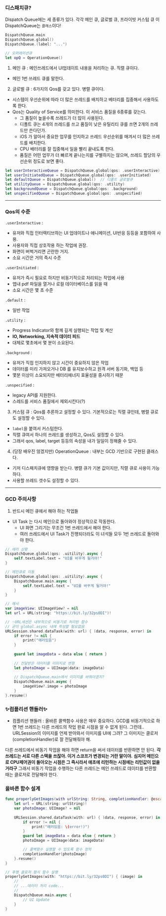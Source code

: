 ### 디스패치큐?
Dispatch Queue에는 세 종류가 있다.
각각 메인 큐, 글로벌 큐, 프라이빗 커스텀 큐
이 DispatchQueue는 `클래스`이다!

```swift
DispatchQueue.main
DispatchQueue.global()
DispatchQueue.(label: "...")

// 오퍼레이션큐
let opQ = OperationQueue()

```
1. 메인 큐 : 메인쓰레드에서 UI업데이트 내용을 처리하는 큐. 직렬 큐이다.
- 메인 1번 쓰레드 큐를 말한다.
2. 글로벌 큐 : 6가지의 Qos를 갖고 있다. 병렬 큐이다.
- 시스템이 우선순위에 따라 더 많은 쓰레드를 배치하고 베터리를 집중해서 사용하도록 한다.
- Qos는 Quality of Service를 의미한다. 이 서비스 품질을 6종류를 갖는다.
    + 그 품질이 높을수록 쓰레드가 더 많이 사용된다.
    + 디폴트 큐는 4개의 쓰레드를 쓰고 품질이 낮은 유틸리티 큐를 쓰면 2개의 쓰레드만 쓴다던가.
    + iOS 가 알아서 중요한 업무를 인지하고 쓰레드 우선순위를 매겨서 더 많은 쓰레드를 배치한다.
    + CPU 배터리를 잘 집중해서 일을 빨리 끝내도록 한다.
    + 품질은 어떤 업무가 더 빠르게 끝나는지를 구별하지는 않으며, 쓰레드 할당의 우선순위 정도로 보면 좋다.
```swift
let userInteractiveQueue = DispatchQueue.global(qos: .userInteractive)
let userInitiatedQueue = DispatchQueue.global(qos: .userInitiated)
let defaultQueue = DispatchQueue.global()  // 디폴트 글로벌큐
let utilityQueue = DispatchQueue.global(qos: .utility)
let backgroundQueue = DispatchQueue.global(qos: .background)
let unspecifiedQueue = DispatchQueue.global(qos: .unspecified)
```

---
### Qos의 수준

`.userInteractive` : 
- 유저와 직접 인터렉티브하는 UI 업데이트나 애니메이션, UI반응 등등을 포함하여 사용.
- 사용자와 직접 상호작용 하는 작업에 권장.
- 화면이 버벅거리면 곤란한 거지.
- 소요 시간은 거의 즉시 수준

`.userInitiated` :
- 유저가 즉시 필요로 하지만 비동기적으로 처리되는 작업에 사용
- 앱내 pdf 파일을 열거나 로컬 데이터베이스를 읽을 때
- 소요 시간은 몇 초 수준

`.default` :
- 일반 작업

`.utility` :
- Progress Indicator와 함께 길게 실행되는 작업 및 계산
- **IO, Networking, 지속적 데이터 피드**
- 대체로 몇초에서 몇 분이 소요된다.

`.background` :
- 유저가 직접 인지하지 않고 시간이 중요하지 않은 작업
- 데이터를 미리 가져오거나 DB 를 유지보수하고 원격 서버 동기화, 백업 등
- 몇분 이상이 소요되지만 배터리에너지 효율성을 중시하기 때문

`.unspecified` :
- legacy API를 지원한다.
- 스레드를 서비스 품질에서 제외시킨다(?)

3. 커스텀 큐 : Qos를 추론하고 설정할 수 있다. 기본적으로는 직렬 큐인데, 병렬 큐로도 설정할 수 있다.
- `label`을 붙여서 커스텀한다. 
- 직렬 큐여서 하나의 쓰레드를 생성하고, Qos도 설정할 수 있다.
- 그래서 qos, label, target 등등의 속성을 내가 일일이 정해줄 수 있다.

4. (당장 배우진 않겠지만) OperationQueue : 내부는 GCD 기반으로 구현된 클래스다.
- 기저 디스패치큐에 영향을 받는다. 병렬 큐가 기본 값이지만, 직렬 큐로 사용이 가능하다.
- 사용할 쓰레드 갯수도 설정할 수 있다.

---
### GCD 주의사항
1. 반드시 메인 큐에서 해야 하는 작업들
- UI Task 는 다시 메인으로 돌아와야 정상적으로 작동한다.
    + UI 화면 그리기는 무조건 1번 쓰레드에서 해야 한다.
    + 여러 쓰레드에서 UI Task가 진행되더라도 이 녀석들 모두 1번 쓰레드로 돌아와야 한다.
```swift
// 에러 상황
DispatchQueue.global(qos: .uitility).async {
    self.textLabel.text = "UI를 바꾸게 될거야!"
}

// 메인큐로 이동
DispatchQueue.global(qos: .uitility).async {
    DispatchQueue.main.async {
        self.textLabel.text = "UI를 바꾸게 될거야!"    
    }
}

// 예시
var imageView: UIImageView? = nil
let url = URL(string: "https://bit.ly/32ps0DI")!

// ✨URL세션은 내부적으로 비동기로 처리된 함수
// 굳이 global.async 내에 작성할 필요없음
URLSession.shared.dataTask(with: url) { (data, response, error) in
    if error != nil {
        print("에러있음")
    }
    
    guard let imageData = data else { return }
    
    // 전달받은 데이터를 이미지로 변형
    let photoImage = UIImage(data: imageData)
    
    // DispatchQueue.main에서 이미지를 바꿔야겠지?
    DispatchQueue.main.async {
        imageView?.image = photoImage
    }    
}.resume()

```
### ✨컴플리션 핸들러✨
- 컴플리션 핸들러 : 올바른 콜백함수 사용은 매우 중요하다.
GCD를 비동기적으로 하면 1번 쓰레드는 다른 쓰레드의 작업 완료 시점을 알 수 없게 된다.
그런데.. URLSession의 이미지를 언제 받아와서 이미지를 UI에 그려?
그 이미지는 클로저(completionHandler)로 잘 전달해줘야 해.

다른 쓰레드에서 비동기 작업을 해야 하면 return을 써서 데이터를 반환하면 안 된다.
**각 쓰레드는 서로 다른 스택을 쓰잖아. 이거 스코프가 변경되는 거란 말이야.**
**심지어 메인으로 CPU제어권이 돌아오는 시점은 그 즉시라서 애초에 리턴하는 시점에는 리턴값이 없을 거라구**
그래서 비동기 작업을 수행하는 다른 쓰레드는 메인 쓰레드로 데이터를 반환할 때는 클로저로 전달해야 한다.

### 올바른 함수 설계

```swift
func properlyGetImages(with urlString: String, completionHandler: @escaping (UIImage?) -> Void) {
    let url = URL(string: urlString)!
    var photoImage: UIImage? = nil
    
    URLSession.shared.dataTask(with: url) { (data, response, error) in
        if error != nil {
            print("에러있음: \(error!)")
        }
        guard let imageData = data else { return }
        photoImage = UIImage(data: imageData)

        // 콜백함수 실행할 수 있도록 함수 정의
        completionHandler(photoImage)
    }.resume()
}

// 후행 클로저 형식 함수 실행
properlyGetImages(with: "https://bit.ly/32ps0DI") { (image) in
    //
    // ...데이터 처리 code...
    //
    DispatchQueue.main.async {
        // UI Update
    }
}
```